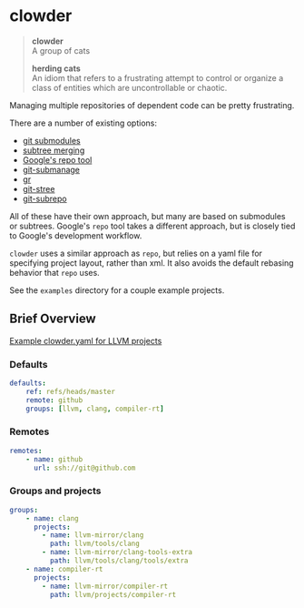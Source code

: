 # clowder

> **clowder**  
> A group of cats
>
> **herding cats**  
> An idiom that refers to a frustrating attempt to control or organize a class of entities which are uncontrollable or chaotic.

Managing multiple repositories of dependent code can be pretty frustrating.

There are a number of existing options:

- [git submodules](https://git-scm.com/book/en/v2/Git-Tools-Submodules)
- [subtree merging](https://git-scm.com/book/en/v1/Git-Tools-Subtree-Merging)
- [Google's repo tool](https://code.google.com/p/git-repo/)
- [git-submanage](https://github.com/idbrii/git-submanage)
- [gr](https://github.com/mixu/gr)
- [git-stree](https://github.com/tdd/git-stree)
- [git-subrepo](https://github.com/ingydotnet/git-subrepo)

All of these have their own approach, but many are based on submodules or subtrees.
Google's `repo` tool takes a different approach, but is closely tied to Google's development workflow.

`clowder` uses a similar approach as `repo`, but relies on a yaml file for specifying project layout, rather than xml.
It also avoids the default rebasing behavior that `repo` uses.

See the `examples` directory for a couple example projects.

## Brief Overview

[Example clowder.yaml for LLVM projects](https://github.com/JrGoodle/llvm-projects/blob/master/clowder.yaml)

### Defaults

```yaml
defaults:
    ref: refs/heads/master
    remote: github
    groups: [llvm, clang, compiler-rt]
```

### Remotes

```yaml
remotes:
    - name: github
      url: ssh://git@github.com
```

### Groups and projects

```yaml
groups:
    - name: clang
      projects:
        - name: llvm-mirror/clang
          path: llvm/tools/clang
        - name: llvm-mirror/clang-tools-extra
          path: llvm/tools/clang/tools/extra
    - name: compiler-rt
      projects:
        - name: llvm-mirror/compiler-rt
          path: llvm/projects/compiler-rt
```
